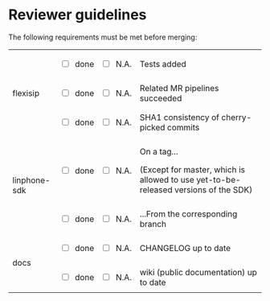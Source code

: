 # Reviewer guidelines
The following requirements must be met before merging:

<table>
<tbody>
<tr>
<td rowspan="3">flexisip</td>
<td>

- [ ] done

</td>
<td>

- [ ] N.A.

</td>
<td>Tests added</td>
</tr>
<tr>
<td>

- [ ] done

</td>
<td>

- [ ] N.A.

</td>
<td>Related MR pipelines succeeded</td>
</tr>
<tr>
<td>

- [ ] done

</td>
<td>

- [ ] N.A.

</td>
<td>SHA1 consistency of cherry-picked commits</td>
</tr>
<tr>
<td rowspan="2">linphone-sdk</td>
<td>

- [ ] done

</td>
<td>

- [ ] N.A.

</td>
<td>
<p>On a tag...</p>
<p>(Except for master, which is allowed to use yet-to-be-released versions of the SDK)</p></td>
</tr>
<tr>
<td>

- [ ] done

</td>
<td>

- [ ] N.A.

</td>
<td>...From the corresponding branch</td>
</tr>
<tr>
<td rowspan="2">docs</td>
<td>

- [ ] done

</td>
<td>

- [ ] N.A.

</td>
<td>CHANGELOG up to date</td>
</tr>
<tr>
<td>

- [ ] done

</td>
<td>

- [ ] N.A.

</td>
<td>wiki (public documentation) up to date</td>
</tr>
</tbody>
</table>
